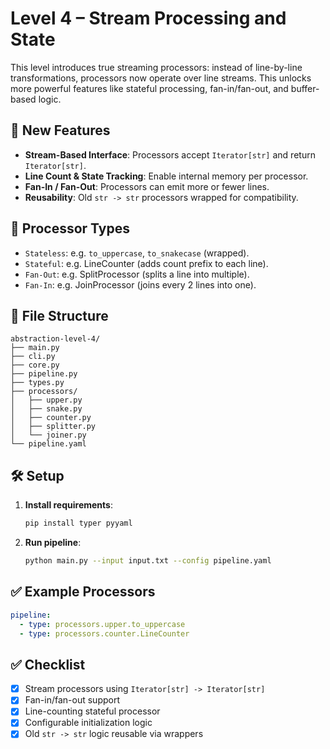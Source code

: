 # Level 4 – Stream Processing and State

This level introduces true streaming processors: instead of line-by-line transformations, processors now operate over line streams. This unlocks more powerful features like stateful processing, fan-in/fan-out, and buffer-based logic.

## 🔄 New Features

- **Stream-Based Interface**: Processors accept `Iterator[str]` and return `Iterator[str]`.
- **Line Count & State Tracking**: Enable internal memory per processor.
- **Fan-In / Fan-Out**: Processors can emit more or fewer lines.
- **Reusability**: Old `str -> str` processors wrapped for compatibility.

## 🧱 Processor Types

- `Stateless`: e.g. `to_uppercase`, `to_snakecase` (wrapped).
- `Stateful`: e.g. LineCounter (adds count prefix to each line).
- `Fan-Out`: e.g. SplitProcessor (splits a line into multiple).
- `Fan-In`: e.g. JoinProcessor (joins every 2 lines into one).

## 📂 File Structure

```
abstraction-level-4/
├── main.py
├── cli.py
├── core.py
├── pipeline.py
├── types.py
├── processors/
│   ├── upper.py
│   ├── snake.py
│   ├── counter.py
│   ├── splitter.py
│   └── joiner.py
└── pipeline.yaml
```

## 🛠️ Setup

1. **Install requirements**:
   ```bash
   pip install typer pyyaml
   ```

2. **Run pipeline**:
   ```bash
   python main.py --input input.txt --config pipeline.yaml
   ```

## ✅ Example Processors

```yaml
pipeline:
  - type: processors.upper.to_uppercase
  - type: processors.counter.LineCounter
```

## ✅ Checklist

- [x] Stream processors using `Iterator[str] -> Iterator[str]`
- [x] Fan-in/fan-out support
- [x] Line-counting stateful processor
- [x] Configurable initialization logic
- [x] Old `str -> str` logic reusable via wrappers
